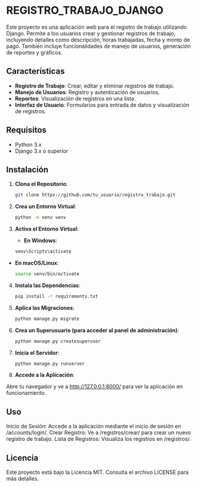 # REGISTRO_TRABAJO_DJANGO

Este proyecto es una aplicación web para el registro de trabajo utilizando Django. Permite a los usuarios crear y gestionar registros de trabajo, incluyendo detalles como descripción, horas trabajadas, fecha y monto de pago. También incluye funcionalidades de manejo de usuarios, generación de reportes y gráficos.

## Características

- **Registro de Trabajo**: Crear, editar y eliminar registros de trabajo.
- **Manejo de Usuarios**: Registro y autenticación de usuarios.
- **Reportes**: Visualización de registros en una lista.
- **Interfaz de Usuario**: Formularios para entrada de datos y visualización de registros.

## Requisitos

- Python 3.x
- Django 3.x o superior

## Instalación

1. **Clona el Repositorio**:

   ```bash
   git clone https://github.com/tu_usuario/registro_trabajo.git

2. **Crea un Entorno Virtual**:
    ```bash
    python -m venv venv
    
3. **Activa el Entorno Virtual**:

   - **En Windows**:
    ```bash
    venv\Scripts\activate

  - **En macOS/Linux**:
    ```bash
    source venv/bin/activate
    
4. **Instala las Dependencias**:
   ```bash
   pip install -r requirements.txt
   
5. **Aplica las Migraciones**:
   ```bash
   python manage.py migrate
   
6. **Crea un Superusuario (para acceder al panel de administración)**:
   ```bash
   python manage.py createsuperuser
   
7. **Inicia el Servidor**:
   ```bash
   python manage.py runserver
   
8. **Accede a la Aplicación**:

Abre tu navegador y ve a http://127.0.0.1:8000/ para ver la aplicación en funcionamiento.

## Uso

Inicio de Sesión: Accede a la aplicación mediante el inicio de sesión en /accounts/login/.
Crear Registro: Ve a /registros/crear/ para crear un nuevo registro de trabajo.
Lista de Registros: Visualiza los registros en /registros/.


## Licencia
Este proyecto está bajo la Licencia MIT. Consulta el archivo LICENSE para más detalles.
